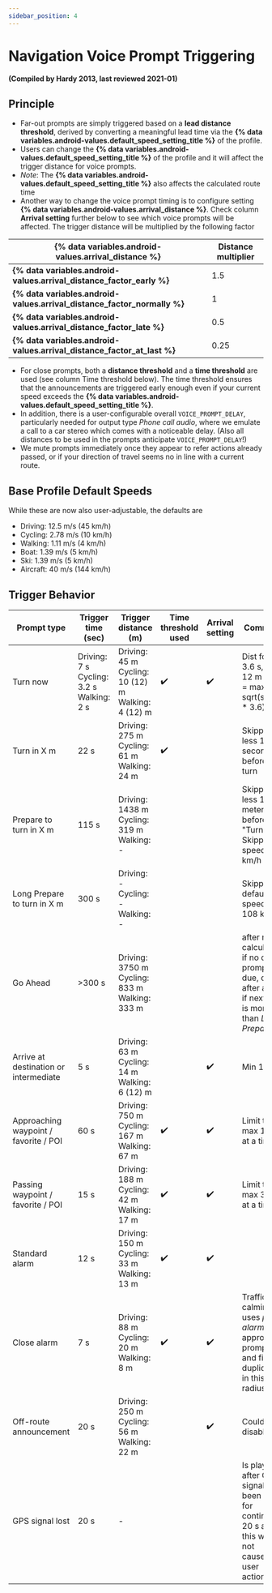 ```yaml
---
sidebar_position: 4
---
```


# Navigation Voice Prompt Triggering

**(Compiled by Hardy 2013, last reviewed 2021-01)**
## Principle
* Far-out prompts are simply triggered based on a **lead distance threshold**, derived by converting a meaningful lead time via the **{% data variables.android-values.default_speed_setting_title %}** of the profile.
* Users can change the **{% data variables.android-values.default_speed_setting_title %}** of the profile and it will affect the trigger distance for voice prompts.
* *Note*: The **{% data variables.android-values.default_speed_setting_title %}** also affects the calculated route time 
* Another way to change the voice prompt timing is to configure setting **{% data variables.android-values.arrival_distance %}**. Check column **Arrival setting** further below to see which voice prompts will be affected. The trigger distance will be multiplied by the following factor

**{% data variables.android-values.arrival_distance %}** | Distance multiplier
--- | --- 
**{% data variables.android-values.arrival_distance_factor_early %}** | 1.5
**{% data variables.android-values.arrival_distance_factor_normally %}** | 1
**{% data variables.android-values.arrival_distance_factor_late %}** | 0.5
**{% data variables.android-values.arrival_distance_factor_at_last %}** | 0.25
* For close prompts, both a **distance threshold** and a **time threshold** are used (see column Time threshold below). The time threshold ensures that the announcements are triggered early enough even if your current speed exceeds the **{% data variables.android-values.default_speed_setting_title %}**.
* In addition, there is a user-configurable overall `VOICE_PROMPT_DELAY`, particularly needed for output type _Phone call audio_, where we emulate a call to a car stereo which comes with a noticeable delay. (Also all distances to be used in the prompts anticipate `VOICE_PROMPT_DELAY`!)
* We mute prompts immediately once they appear to refer actions already passed, or if your direction of travel seems no in line with a current route.

## Base Profile Default Speeds
While these are now also user-adjustable, the defaults are
* Driving: 12.5 m/s (45 km/h)
* Cycling: 2.78 m/s (10 km/h)
* Walking: 1.11 m/s (4 km/h)
* Boat: 1.39 m/s (5 km/h)
* Ski: 1.39  m/s (5 km/h)
* Aircraft: 40 m/s (144 km/h)

## Trigger Behavior
Prompt type | Trigger time (sec) | Trigger distance (m) | Time threshold used | Arrival setting | Comment |
--- | --- | --- | --- | --- | -- |
Turn now | Driving: 7 s   Cycling: 3.2 s   Walking: 2 s | Driving: 45 m    Cycling: 10 (12) m    Walking: 4 (12) m | :heavy_check_mark: | :heavy_check_mark: | Dist for 3.6 s, min 12 m      Time = max(8, sqrt(speed \* 3.6)) |
Turn in X m | 22 s | Driving: 275 m    Cycling: 61 m    Walking: 24 m | :heavy_check_mark: |  | Skipped if less 15 seconds before turn |
Prepare to turn in X m | 115 s | Driving: 1438 m    Cycling: 319 m    Walking: - |  |  | Skipped if less 150 meters before "Turn in"  Skipped if speed < 8 km/h |
Long Prepare to turn in X m | 300 s | Driving: -    Cycling: -    Walking: - |  |  | Skipped if default speed < 108 km/h |
Go Ahead | >300 s | Driving: 3750 m    Cycling: 833 m    Walking: 333 m | | | after route calculation if no other prompt is due, or after a turn if next turn is more than *Long Prepare* |
Arrive at destination or intermediate | 5 s | Driving: 63 m    Cycling: 14 m    Walking: 6 (12) m | |:heavy_check_mark: | Min 12 m |
Approaching waypoint / favorite / POI | 60 s | Driving: 750 m    Cycling: 167 m    Walking: 67 m | :heavy_check_mark: | :heavy_check_mark: | Limit to max 1 pnt at a time |
Passing waypoint / favorite / POI | 15 s | Driving: 188 m    Cycling: 42 m    Walking: 17 m | :heavy_check_mark: | :heavy_check_mark: | Limit to max 3 pnts at a time |
Standard alarm | 12 s | Driving: 150 m    Cycling: 33 m    Walking: 13 m | :heavy_check_mark: | :heavy_check_mark: | 
Close alarm | 7 s | Driving: 88 m    Cycling: 20 m    Walking: 8 m | :heavy_check_mark: | :heavy_check_mark: | Traffic calming uses *pass alarm* for approach prompt and filters duplicate in this radius |
Off-route announcement | 20 s | Driving: 250 m    Cycling: 56 m    Walking: 22 m | | :heavy_check_mark: | Could be disabled |
GPS signal lost | 20 s | - | | | Is played after GPS signal has been lost for continuous 20 s and this was not caused by user action. |
